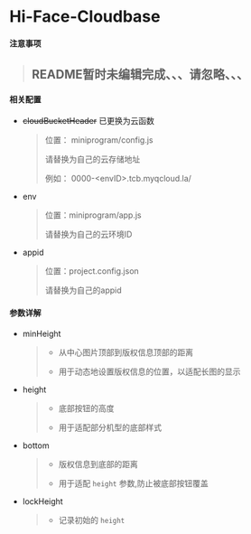 # Hi-Face-Cloudbase

#### 注意事项

  > ## README暂时未编辑完成、、、请忽略、、、

#### 相关配置

  - ~~cloudBucketHeader~~ 已更换为云函数
    > 位置： miniprogram/config.js
    > 
    > 请替换为自己的云存储地址
    >
    > 例如： 0000-\<envID\>.tcb.myqcloud.la/

  - env
    > 位置：miniprogram/app.js
    > 
    > 请替换为自己的云环境ID

  - appid
    > 位置：project.config.json
    > 
    > 请替换为自己的appid

#### 参数详解

  - minHeight
    > - 从中心图片顶部到版权信息顶部的距离
    >
    > - 用于动态地设置版权信息的位置，以适配长图的显示

  - height
    > - 底部按钮的高度
    >
    > - 用于适配部分机型的底部样式

  - bottom
    > - 版权信息到底部的距离
    >
    > - 用于适配 `height` 参数,防止被底部按钮覆盖

  - lockHeight
    
    > - 记录初始的 `height`
